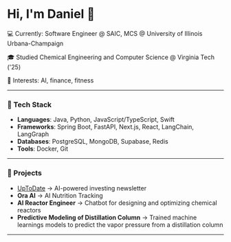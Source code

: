 # Hi, I'm Daniel 👋  
💻 Currently: Software Engineer @ SAIC, MCS @ University of Illinois Urbana-Champaign

🎓 Studied Chemical Engineering and Computer Science @ Virginia Tech ('25)

🚀 Interests: AI, finance, fitness


---

### 🔧 Tech Stack
- **Languages**: Java, Python, JavaScript/TypeScript, Swift  
- **Frameworks**: Spring Boot, FastAPI, Next.js, React, LangChain, LangGraph
- **Databases**: PostgreSQL, MongoDB, Supabase, Redis
- **Tools**: Docker, Git

---

### 📌 Projects
- [UpToDate](https://joinuptodate.com) → AI-powered investing newsletter  
- **Ora AI** → AI Nutrition Tracking
- **AI Reactor Engineer** → Chatbot for designing and optimizing chemical reactors
- **Predictive Modeling of Distillation Column** → Trained machine learnings models to predict the vapor pressure from a distillation column

---
